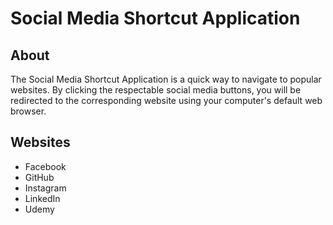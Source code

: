 # Social Media Shortcut Application

About
-----
The Social Media Shortcut Application is a quick way to navigate to popular
websites. By clicking the respectable social media buttons, you will be redirected
to the corresponding website using your computer's default web browser.


Websites
--------
* Facebook
* GitHub
* Instagram
* LinkedIn
* Udemy